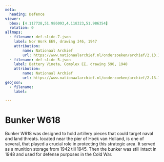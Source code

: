 ```yaml
---
meta:
  heading: Defence
viewer:
  bbox: [4.117728,51.986093,4.118323,51.986354]
  rotation: 0
allmaps:
  - filename: def-slide-7.json
    label: No/ Work EE9, drawing 346, 1947
    attribution:
        name: Nationaal Archief 
        url: https://www.nationaalarchief.nl/onderzoeken/archief/2.13.167/invnr/716/file/NL-HaNA_2.13.167_716_03?eadID=2.13.167&unitID=716&query=
  - filename: def-slide-5.json
    label: Battery Vineta, Complex EE, drawing 590, 1948
    attribution: 
        name: Nationaal Archief
        url: https://www.nationaalarchief.nl/onderzoeken/archief/2.13.167/invnr/333/file/NL-HaNA_2.13.167_333_01?eadID=2.13.167&unitID=333&query=
geojson:
  - filename: 
    label:

---
```


# Bunker W618

Bunker W618 was designed to hold artillery pieces that could target naval and land threats.  located near the pier of Hoek van Holland, is one of several, that played a crucial role in protecting this strategic area. It served as a munition storage from 1942 till 1945. Then the bunker was still intact in 1948 and used for defense purposes in the Cold War.   